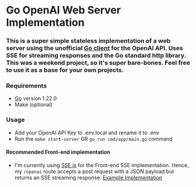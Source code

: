 # Go OpenAI Web Server Implementation

### This is a super simple stateless implementation of a web server using the unofficial [Go client](https://github.com/sashabaranov/go-openai) for the OpenAI API. Uses SSE for streaming responses and the Go standard http library. This was a weekend project, so it's super bare-bones. Feel free to use it as a base for your own projects.

### Requirements

- [Go](https://go.dev/) version 1.22.0
- Make (optional)

### Usage

- Add your OpenAI API Key to .env.local and rename it to .env
- Run the `make start-server` OR `go run cmd/app/main.go` command

#### Recommended Front-end implementation

- I'm currently using [SSE.js](https://github.com/mpetazzoni/sse.js) for the Front-end SSE implementation. Hence, my `/openai` route accepts a post request with a JSON payload but returns
  an SSE streaming response. [Example Implementation](https://github.com/IcelandicIcecream/svelte-openai-go)
